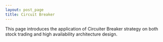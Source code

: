 ```yaml
---
layout: post_page
title: Circuit Breaker
---
```

This page introduces the application of Circuiter Breaker strategy on both stock trading and high availability architecture design.

